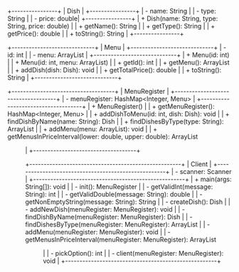 +----------------+
|     Dish       |
+----------------+
| - name: String |
| - type: String |
| - price: double|
+----------------+
| + Dish(name: String, type: String, price: double) |
| + getName(): String                               |
| + getType(): String                               |
| + getPrice(): double                              |
| + toString(): String                              |
+----------------+

+-----------------------------+
|            Menu             |
+-----------------------------+
| - id: int                   |
| - menu: ArrayList<Dish>     |
+-----------------------------+
| + Menu(id: int)                                 |
| + Menu(id: int, menu: ArrayList<Dish>)          |
| + getId(): int                                  |
| + getMenu(): ArrayList<Dish>                    |
| + addDish(dish: Dish): void                     |
| + getTotalPrice(): double                       |
| + toString(): String                            |
+-----------------------------+

+------------------------------------+
|           MenuRegister             |
+------------------------------------+
| - menuRegister: HashMap<Integer, Menu> |
+------------------------------------+
| + MenuRegister()                                  |
| + getMenuRegister(): HashMap<Integer, Menu>       |
| + addDishToMenu(id: int, dish: Dish): void        |
| + findDishByName(name: String): Dish              |
| + findDishesByType(type: String): ArrayList<Dish> |
| + addMenu(menu: ArrayList<Dish>): void            |
| + getMenusInPriceInterval(lower: double, upper: double): ArrayList<Menu> |
+------------------------------------+

+-----------------------------------------------------+
|                       Client                        |
+-----------------------------------------------------+
| - scanner: Scanner                                  |
+-----------------------------------------------------+
| + main(args: String[]): void                        |
| - init(): MenuRegister                              |
| - getValidInt(message: String): int                 |
| - getValidDouble(message: String): double           |
| - getNonEmptyString(message: String): String        |
| - createDish(): Dish                                |
| - addNewDish(menuRegister: MenuRegister): void      |
| - findDishByName(menuRegister: MenuRegister): Dish  |
| - findDishesByType(menuRegister: MenuRegister): ArrayList<Dish> |
| - addMenu(menuRegister: MenuRegister): void         |
| - getMenusInPriceInterval(menuRegister: MenuRegister): ArrayList<Menu> |
| - pickOption(): int                                 |
| - client(menuRegister: MenuRegister): void          |
+-----------------------------------------------------+
